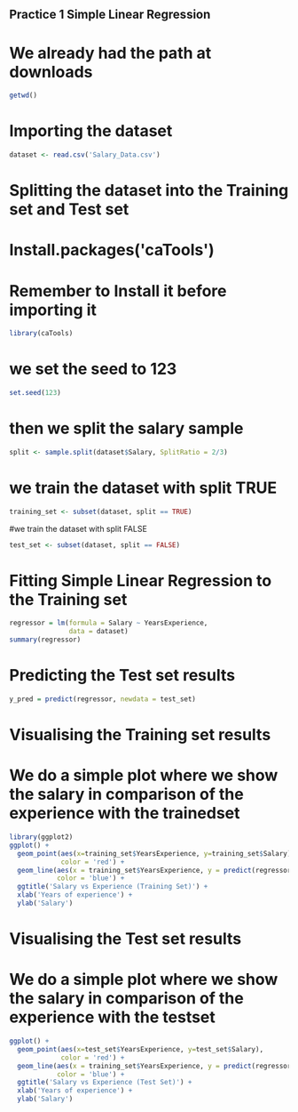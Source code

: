 ## Practice 1 Simple Linear Regression

# We already had the path at downloads
```r
getwd()

```

# Importing the dataset
```r
dataset <- read.csv('Salary_Data.csv')
```

# Splitting the dataset into the Training set and Test set
# Install.packages('caTools')
# Remember to Install it before importing it
```r
library(caTools)
```
# we set the seed to 123
```r
set.seed(123)
```
# then we split the salary sample
```r
split <- sample.split(dataset$Salary, SplitRatio = 2/3)
```
# we train the dataset with split TRUE
```r
training_set <- subset(dataset, split == TRUE)
```
#we train the dataset with split FALSE
```r
test_set <- subset(dataset, split == FALSE)
```

# Fitting Simple Linear Regression to the Training set
```r
regressor = lm(formula = Salary ~ YearsExperience,
               data = dataset)
summary(regressor)
```
# Predicting the Test set results
```r
y_pred = predict(regressor, newdata = test_set)
```

# Visualising the Training set results
# We do a simple plot where we show the salary in comparison of the experience with the trainedset
```r
library(ggplot2)
ggplot() +
  geom_point(aes(x=training_set$YearsExperience, y=training_set$Salary),
             color = 'red') +
  geom_line(aes(x = training_set$YearsExperience, y = predict(regressor, newdata = training_set)),
            color = 'blue') +
  ggtitle('Salary vs Experience (Training Set)') +
  xlab('Years of experience') +
  ylab('Salary')
```
# Visualising the Test set results
# We do a simple plot where we show the salary in comparison of the experience with the testset
```r
ggplot() +
  geom_point(aes(x=test_set$YearsExperience, y=test_set$Salary),
             color = 'red') +
  geom_line(aes(x = training_set$YearsExperience, y = predict(regressor, newdata = training_set)),
            color = 'blue') +
  ggtitle('Salary vs Experience (Test Set)') +
  xlab('Years of experience') +
  ylab('Salary')
  ```

